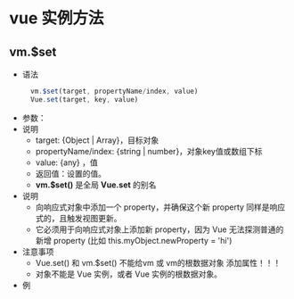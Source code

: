 # vue 实例方法

## vm.$set
  - 语法
    ```js
      vm.$set(target, propertyName/index, value)
      Vue.set(target, key, value)
    ```
  - 参数：
  - 说明
    - target: {Object | Array}，目标对象 
    - propertyName/index: {string | number}，对象key值或数组下标 
    - value: {any} ，值
    - 返回值：设置的值。
    - **vm.$set()** 是全局 **Vue.set** 的别名
  - 说明
    - 向响应式对象中添加一个 property，并确保这个新 property 同样是响应式的，且触发视图更新。
    - 它必须用于向响应式对象上添加新 property，因为 Vue 无法探测普通的新增 property (比如 this.myObject.newProperty = 'hi')
  - 注意事项
    - Vue.set() 和 vm.$set() 不能给vm 或 vm的根数据对象 添加属性！！！
    - 对象不能是 Vue 实例，或者 Vue 实例的根数据对象。
  - 例




